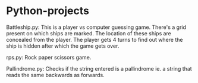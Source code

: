 # Python-projects
Battleship.py: This is a player vs computer guessing game. There's a grid present on which ships are marked. The location of these ships are concealed from the player. The player gets 4 turns to find out where the ship is hidden after which the game gets over.

rps.py: Rock paper scissors game.

Pallindrome.py: Checks if the string entered is a pallindrome ie. a string that reads the same backwards as forwards.
